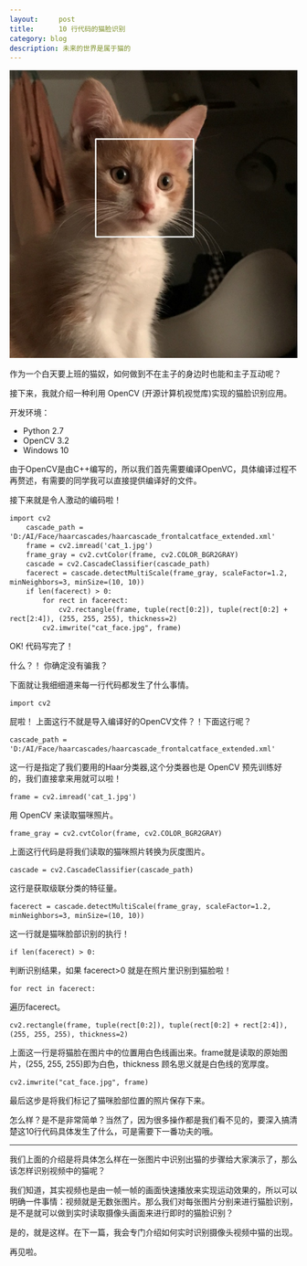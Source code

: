 ```yaml
---
layout:     post
title:      10 行代码的猫脸识别
category: blog
description: 未来的世界是属于猫的
---
```

![cat face](https://raw.githubusercontent.com/JounyWang/JounyWang.github.io/master/_posts/blog/image/cat_face.jpg)

作为一个白天要上班的猫奴，如何做到不在主子的身边时也能和主子互动呢？

接下来，我就介绍一种利用 OpenCV (开源计算机视觉库)实现的猫脸识别应用。

开发环境：

- Python 2.7
- OpenCV 3.2
- Windows 10

由于OpenCV是由C++编写的，所以我们首先需要编译OpenVC，具体编译过程不再赘述，有需要的同学我可以直接提供编译好的文件。

接下来就是令人激动的编码啦！

	import cv2
		cascade_path = 'D:/AI/Face/haarcascades/haarcascade_frontalcatface_extended.xml'
		frame = cv2.imread('cat_1.jpg')
		frame_gray = cv2.cvtColor(frame, cv2.COLOR_BGR2GRAY)
		cascade = cv2.CascadeClassifier(cascade_path)
		facerect = cascade.detectMultiScale(frame_gray, scaleFactor=1.2, minNeighbors=3, minSize=(10, 10))
		if len(facerect) > 0:
			for rect in facerect:
				cv2.rectangle(frame, tuple(rect[0:2]), tuple(rect[0:2] + rect[2:4]), (255, 255, 255), thickness=2)
			cv2.imwrite("cat_face.jpg", frame)

OK! 代码写完了！

什么？！ 你确定没有骗我？

下面就让我细细道来每一行代码都发生了什么事情。

	import cv2

屁啦！ 上面这行不就是导入编译好的OpenCV文件？！下面这行呢？

	cascade_path = 'D:/AI/Face/haarcascades/haarcascade_frontalcatface_extended.xml'

这一行是指定了我们要用的Haar分类器,这个分类器也是 OpenCV 预先训练好的，我们直接拿来用就可以啦！

	frame = cv2.imread('cat_1.jpg')

用 OpenCV 来读取猫咪照片。

	frame_gray = cv2.cvtColor(frame, cv2.COLOR_BGR2GRAY)

上面这行代码是将我们读取的猫咪照片转换为灰度图片。

	cascade = cv2.CascadeClassifier(cascade_path)

这行是获取级联分类的特征量。

	facerect = cascade.detectMultiScale(frame_gray, scaleFactor=1.2, minNeighbors=3, minSize=(10, 10))

这一行就是猫咪脸部识别的执行！

	if len(facerect) > 0:

判断识别结果，如果 facerect>0 就是在照片里识别到猫脸啦！

	for rect in facerect:

遍历facerect。

	cv2.rectangle(frame, tuple(rect[0:2]), tuple(rect[0:2] + rect[2:4]), (255, 255, 255), thickness=2)

上面这一行是将猫脸在图片中的位置用白色线画出来。frame就是读取的原始图片，(255, 255, 255)即为白色，thickness 顾名思义就是白色线的宽厚度。

	cv2.imwrite("cat_face.jpg", frame)

最后这步是将我们标记了猫咪脸部位置的照片保存下来。

怎么样？是不是非常简单？当然了，因为很多操作都是我们看不见的，要深入搞清楚这10行代码具体发生了什么，可是需要下一番功夫的哦。

******

我们上面的介绍是将具体怎么样在一张图片中识别出猫的步骤给大家演示了，那么该怎样识别视频中的猫呢？

我们知道，其实视频也是由一帧一帧的画面快速播放来实现运动效果的，所以可以明确一件事情：视频就是无数张图片。那么我们对每张图片分别来进行猫脸识别，是不是就可以做到实时读取摄像头画面来进行即时的猫脸识别？

是的，就是这样。在下一篇，我会专门介绍如何实时识别摄像头视频中猫的出现。

再见啦。